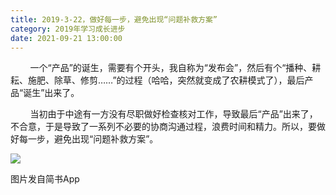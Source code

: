 ```yaml
---
title: 2019-3-22，做好每一步，避免出现“问题补救方案”
category: 2019年学习成长进步
date: 2021-09-21 13:00:00
---
```


        一个“产品”的诞生，需要有个开头，我自称为“发布会”，然后有个“播种、耕耘、施肥、除草、修剪……”的过程（哈哈，突然就变成了农耕模式了），最后产品“诞生”出来了。

        当初由于中途有一方没有尽职做好检查核对工作，导致最后“产品”出来了，不合意，于是导致了一系列不必要的协商沟通过程，浪费时间和精力。所以，要做好每一步，避免出现“问题补救方案”。

![](http://upload-images.jianshu.io/upload_images/3910675-d2eae038e1a70461.jpg?imageMogr2/auto-orient/strip%7CimageView2/2/w/1080/q/50)  

图片发自简书App